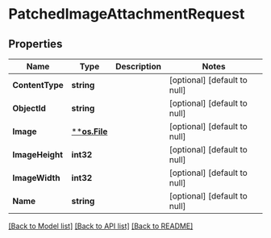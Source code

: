 # PatchedImageAttachmentRequest

## Properties
Name | Type | Description | Notes
------------ | ------------- | ------------- | -------------
**ContentType** | **string** |  | [optional] [default to null]
**ObjectId** | **string** |  | [optional] [default to null]
**Image** | [****os.File**](*os.File.md) |  | [optional] [default to null]
**ImageHeight** | **int32** |  | [optional] [default to null]
**ImageWidth** | **int32** |  | [optional] [default to null]
**Name** | **string** |  | [optional] [default to null]

[[Back to Model list]](../README.md#documentation-for-models) [[Back to API list]](../README.md#documentation-for-api-endpoints) [[Back to README]](../README.md)

